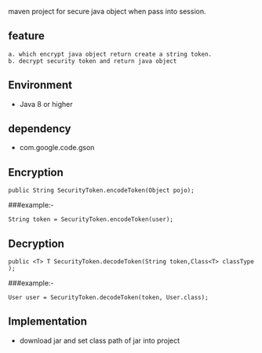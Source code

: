 maven project for secure java object when pass into session.

## feature
	a. which encrypt java object return create a string token.
	b. decrypt security token and return java object

## Environment
- Java 8 or higher

## dependency
- com.google.code.gson

## Encryption
```
public String SecurityToken.encodeToken(Object pojo);
```
###example:-
```
String token = SecurityToken.encodeToken(user);
```


## Decryption
```
public <T> T SecurityToken.decodeToken(String token,Class<T> classType );
```
###example:-
```
User user = SecurityToken.decodeToken(token, User.class);
```

## Implementation
- download jar and set class path of jar into project

